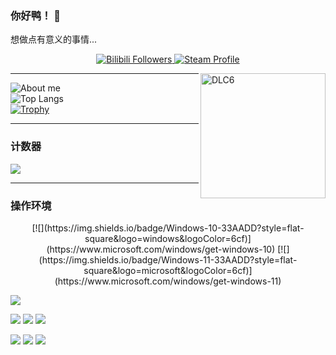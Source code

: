 ### 你好鸭！ 👋
想做点有意义的事情...

<p align="center">
  <!-- 动态徽章 -->
  <a target="_blank" href="https://space.bilibili.com/388731488/">
    <img src="https://img.shields.io/badge/dynamic/json?style=flat-square&logo=bilibili&label=Bilibili&query=$.data.follower&url=https://api.bilibili.com/x/relation/stat?vmid=388731488" alt="Bilibili Followers">
  </a>
  <a target="_blank" href="https://steamcommunity.com/id/mmyo456">
    <img src="https://img.shields.io/badge/Steam-232361?logo=Steam&style=flat-square" alt="Steam Profile">
  </a>
</p>

<img align="right" src="https://cdn.jsdelivr.net/gh/mmyo456/mmyo456@main/DLC6.gif" width="200px" alt="DLC6">

---


![About me](https://github-readme-stats.vercel.app/api?username=mmyo456&show_icons=true&theme=ambient_gradient&locale=cn)  
![Top Langs](https://github-readme-stats.vercel.app/api/top-langs/?username=mmyo456&show_icons=true&theme=ambient_gradient&locale=cn)  
[![Trophy](https://github-profile-trophy.vercel.app/?username=mmyo456)](https://github.com/ryo-ma/github-profile-trophy)

---

### 计数器
[![](https://count.getloli.com/get/@mmyo456?theme=rule34)](http://count.getloli.com/)

---

### 操作环境

<p align="center">
  <!-- 操作系统 -->
  [![](https://img.shields.io/badge/Windows-10-33AADD?style=flat-square&logo=windows&logoColor=6cf)](https://www.microsoft.com/windows/get-windows-10)
  [![](https://img.shields.io/badge/Windows-11-33AADD?style=flat-square&logo=microsoft&logoColor=6cf)](https://www.microsoft.com/windows/get-windows-11)

  <!-- 开发工具 -->
  [![](https://img.shields.io/badge/IDE-Visual%20Studio%20Code-33AADD?style=flat-square&logo=visual-studio-code&logoColor=6cf)](https://code.visualstudio.com/)

  <!-- 设备 -->
  [![](https://img.shields.io/badge/iPhone%2015%20Pro%20-Max-black?style=flat-square&logo=ios&logoColor=golden)](https://apple.com/)
  [![](https://img.shields.io/badge/iPad%20mini%206-black?style=flat-square&logo=ios&logoColor=golden)](https://apple.com/)
  [![](https://img.shields.io/badge/IOS-18.3%20Bata1-167C80?style=flat-square&logoColor=white)](https://beta.apple.com/)

  [![](https://img.shields.io/badge/CMF%20Phone-1-black?style=flat-square&logo=android&logoColor=golden)](https://cmf.tech/)
  [![](https://img.shields.io/badge/OS-Android15-green?style=flat-square&logo=android)](https://www.android.com/)
  [![](https://img.shields.io/badge/NothingOS-3.0-167C80?style=flat-square&logoColor=white)](https://nothing.tech)
</p>
